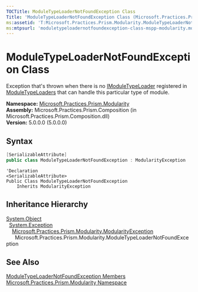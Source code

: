 ```yaml
---
TOCTitle: ModuleTypeLoaderNotFoundException Class
Title: 'ModuleTypeLoaderNotFoundException Class (Microsoft.Practices.Prism.Modularity)'
ms:assetid: 'T:Microsoft.Practices.Prism.Modularity.ModuleTypeLoaderNotFoundException'
ms:mtpsurl: 'moduletypeloadernotfoundexception-class-mspp-modularity.md'
---
```



# ModuleTypeLoaderNotFoundException Class

Exception that's thrown when there is no [IModuleTypeLoader](/patterns-practices/reference/imoduletypeloader-interface-mspp-modularity) registered in [ModuleTypeLoaders](/patterns-practices/reference/modulemanager-moduletypeloaders-property-mspp-modularity) that can handle this particular type of module.

**Namespace:** [Microsoft.Practices.Prism.Modularity](/patterns-practices/reference/mspp-modularity-namespace)  
**Assembly:** Microsoft.Practices.Prism.Composition (in Microsoft.Practices.Prism.Composition.dll)  
**Version:** 5.0.0.0 (5.0.0.0)

## Syntax

```C#
[SerializableAttribute]
public class ModuleTypeLoaderNotFoundException : ModularityException
```

```VB
'Declaration
<SerializableAttribute>
Public Class ModuleTypeLoaderNotFoundException
	Inherits ModularityException
```

## Inheritance Hierarchy

[System.Object](http://msdn.microsoft.com/en-us/library/e5kfa45b)  
  [System.Exception](http://msdn2.microsoft.com/en-us/library/c18k6c59)  
    [Microsoft.Practices.Prism.Modularity.ModularityException](/patterns-practices/reference/modularityexception-class-mspp-modularity)  
      Microsoft.Practices.Prism.Modularity.ModuleTypeLoaderNotFoundException

## See Also

[ModuleTypeLoaderNotFoundException Members](/patterns-practices/reference/moduletypeloadernotfoundexception-members-mspp-modularity)  
[Microsoft.Practices.Prism.Modularity Namespace](/patterns-practices/reference/mspp-modularity-namespace)  